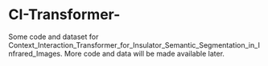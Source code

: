 # CI-Transformer-
Some code and dataset for Context_Interaction_Transformer_for_Insulator_Semantic_Segmentation_in_Infrared_Images. More code and data will be made available later.

